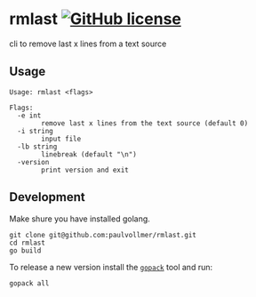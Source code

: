 # rmlast [![GitHub license](https://img.shields.io/badge/license-MIT-blue.svg)](https://github.com/paulvollmer/rmlast/blob/master/LICENSE)
cli to remove last x lines from a text source

## Usage
```
Usage: rmlast <flags>

Flags:
  -e int
    	remove last x lines from the text source (default 0)
  -i string
    	input file
  -lb string
    	linebreak (default "\n")
  -version
    	print version and exit
```

## Development
Make shure you have installed golang.
```
git clone git@github.com:paulvollmer/rmlast.git
cd rmlast
go build
```

To release a new version install the [`gopack`](https://github.com/gobuild/gopack) tool and run:
```
gopack all
```
